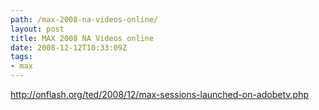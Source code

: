 ```yaml
---
path: /max-2008-na-videos-online/
layout: post
title: MAX 2008 NA Videos online
date: 2008-12-12T10:33:09Z
tags:
- max
---
```


<p class="MsoNormal"><span lang="EN-US"><a href="http://onflash.org/ted/2008/12/max-sessions-launched-on-adobetv.php">http://onflash.org/ted/2008/12/max-sessions-launched-on-adobetv.php</a></span></p>